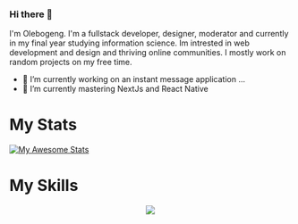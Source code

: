 ### Hi there 👋

I'm Olebogeng. I'm a fullstack developer, designer, moderator and currently in my final year studying information science. Im intrested in web development and design and thriving online communities. I mostly work on random projects on my free time.



- 🔭 I’m currently working on an instant message application ...
- 🌱 I’m currently mastering NextJs and React Native

# My Stats
[![My Awesome Stats](https://awesome-github-stats.azurewebsites.net/user-stats/LebzaM?cardType=github&theme=dark&preferLogin=false)](https://git.io/awesome-stats-card)

# My Skills
<p align="center">
  <a href="https://skillicons.dev">
    <img src="https://skillicons.dev/icons?i=js,react,git,angular,bootstrap,css,discord,figma,firebase,html,jquery,mongodb,next js,node js, postman,redux, wordpress" />
  </a>
</p>
